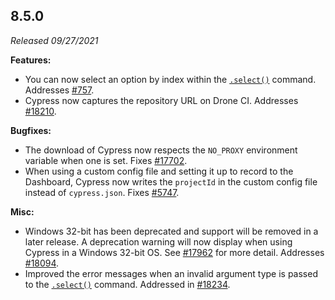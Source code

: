 ## 8.5.0

_Released 09/27/2021_

**Features:**

- You can now select an option by index within the
  [`.select()`](/api/commands/select) command. Addresses
  [#757](https://github.com/cypress-io/cypress/issues/757).
- Cypress now captures the repository URL on Drone CI. Addresses
  [#18210](https://github.com/cypress-io/cypress/issues/18210).

**Bugfixes:**

- The download of Cypress now respects the `NO_PROXY` environment variable when
  one is set. Fixes
  [#17702](https://github.com/cypress-io/cypress/issues/17702).
- When using a custom config file and setting it up to record to the Dashboard,
  Cypress now writes the `projectId` in the custom config file instead of
  `cypress.json`. Fixes
  [#5747](https://github.com/cypress-io/cypress/issues/5747).

**Misc:**

- Windows 32-bit has been deprecated and support will be removed in a later
  release. A deprecation warning will now display when using Cypress in a
  Windows 32-bit OS. See
  [#17962](https://github.com/cypress-io/cypress/issues/17962) for more detail.
  Addresses [#18094](https://github.com/cypress-io/cypress/issues/18094).
- Improved the error messages when an invalid argument type is passed to the
  [`.select()`](/api/commands/select) command. Addressed in
  [#18234](https://github.com/cypress-io/cypress/pull/18234).
